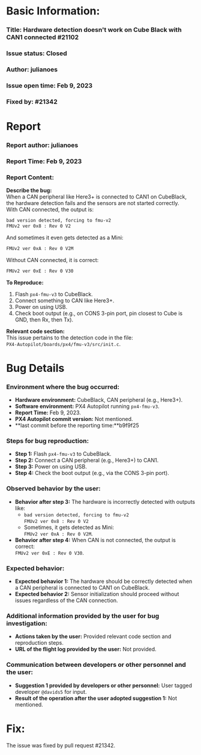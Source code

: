 # Basic Information:
### Title: Hardware detection doesn't work on Cube Black with CAN1 connected #21102
### Issue status: Closed
### Author: julianoes
### Issue open time: Feb 9, 2023
### Fixed by: #21342

# Report
### Report author: julianoes
### Report Time: Feb 9, 2023
### Report Content:  
**Describe the bug:**  
When a CAN peripheral like Here3+ is connected to CAN1 on CubeBlack, the hardware detection fails and the sensors are not started correctly.  
With CAN connected, the output is:  
```bash
bad version detected, forcing to fmu-v2        
FMUv2 ver 0x8 : Rev 0 V2        
```
And sometimes it even gets detected as a Mini:  
```bash
FMUv2 ver 0xA : Rev 0 V2M        
```
Without CAN connected, it is correct:  
```bash
FMUv2 ver 0xE : Rev 0 V30        
```

**To Reproduce:**  
1. Flash `px4-fmu-v3` to CubeBlack.  
2. Connect something to CAN like Here3+.  
3. Power on using USB.  
4. Check boot output (e.g., on CONS 3-pin port, pin closest to Cube is GND, then Rx, then Tx).  

**Relevant code section:**  
This issue pertains to the detection code in the file:  
`PX4-Autopilot/boards/px4/fmu-v3/src/init.c`.  

# Bug Details

### Environment where the bug occurred:
- **Hardware environment:** CubeBlack, CAN peripheral (e.g., Here3+).
- **Software environment:** PX4 Autopilot running `px4-fmu-v3`.
- **Report Time:** Feb 9, 2023.
- **PX4 Autopilot commit version:** Not mentioned.
- **last commit before the reporting time:**b9f9f25

### Steps for bug reproduction:
- **Step 1:** Flash `px4-fmu-v3` to CubeBlack.  
- **Step 2:** Connect a CAN peripheral (e.g., Here3+) to CAN1.  
- **Step 3:** Power on using USB.  
- **Step 4:** Check the boot output (e.g., via the CONS 3-pin port).  

### Observed behavior by the user:
- **Behavior after step 3:** The hardware is incorrectly detected with outputs like:
  - `bad version detected, forcing to fmu-v2`  
    `FMUv2 ver 0x8 : Rev 0 V2`
  - Sometimes, it gets detected as Mini:  
    `FMUv2 ver 0xA : Rev 0 V2M`.  
- **Behavior after step 4:** When CAN is not connected, the output is correct:  
  `FMUv2 ver 0xE : Rev 0 V30`.

### Expected behavior:
- **Expected behavior 1:** The hardware should be correctly detected when a CAN peripheral is connected to CAN1 on CubeBlack.  
- **Expected behavior 2:** Sensor initialization should proceed without issues regardless of the CAN connection.

### Additional information provided by the user for bug investigation:
- **Actions taken by the user:** Provided relevant code section and reproduction steps.  
- **URL of the flight log provided by the user:** Not provided.

### Communication between developers or other personnel and the user:
- **Suggestion 1 provided by developers or other personnel:** User tagged developer `@davids5` for input.  
- **Result of the operation after the user adopted suggestion 1:** Not mentioned.  

# Fix:
The issue was fixed by pull request #21342.
